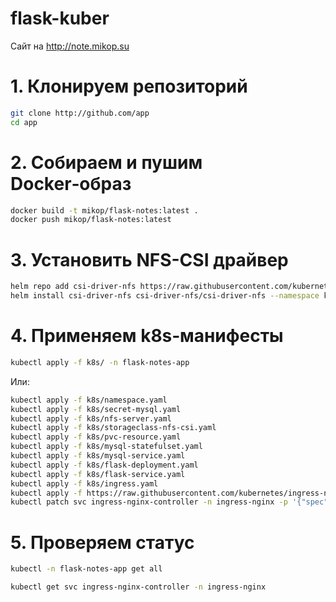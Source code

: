 # flask-kuber
Сайт на http://note.mikop.su
# 1. Клонируем репозиторий
```bash
git clone http://github.com/app
cd app
```
# 2. Собираем и пушим Docker‑образ
```bash
docker build -t mikop/flask-notes:latest .
docker push mikop/flask-notes:latest
```
# 3. Установить NFS-CSI драйвер
```bash
helm repo add csi-driver-nfs https://raw.githubusercontent.com/kubernetes-csi/csi-driver-nfs/master/charts
helm install csi-driver-nfs csi-driver-nfs/csi-driver-nfs --namespace kube-system
```
# 4. Применяем k8s‑манифесты
```bash
kubectl apply -f k8s/ -n flask-notes-app
```
Или:
```bash
kubectl apply -f k8s/namespace.yaml
kubectl apply -f k8s/secret-mysql.yaml
kubectl apply -f k8s/nfs-server.yaml
kubectl apply -f k8s/storageclass-nfs-csi.yaml
kubectl apply -f k8s/pvc-resource.yaml
kubectl apply -f k8s/mysql-statefulset.yaml
kubectl apply -f k8s/mysql-service.yaml
kubectl apply -f k8s/flask-deployment.yaml
kubectl apply -f k8s/flask-service.yaml
kubectl apply -f k8s/ingress.yaml
kubectl apply -f https://raw.githubusercontent.com/kubernetes/ingress-nginx/controller-v1.12.1/deploy/static/provider/cloud/deploy.yaml
kubectl patch svc ingress-nginx-controller -n ingress-nginx -p '{"spec": {"type": "LoadBalancer", "externalIPs":["158.160.181.12"]}}'
```
# 5. Проверяем статус
```bash
kubectl -n flask-notes-app get all

kubectl get svc ingress-nginx-controller -n ingress-nginx
```